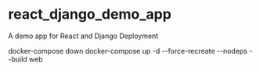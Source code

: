 # react_django_demo_app
A demo app for React and Django Deployment

docker-compose down
docker-compose up -d --force-recreate --nodeps --build web
